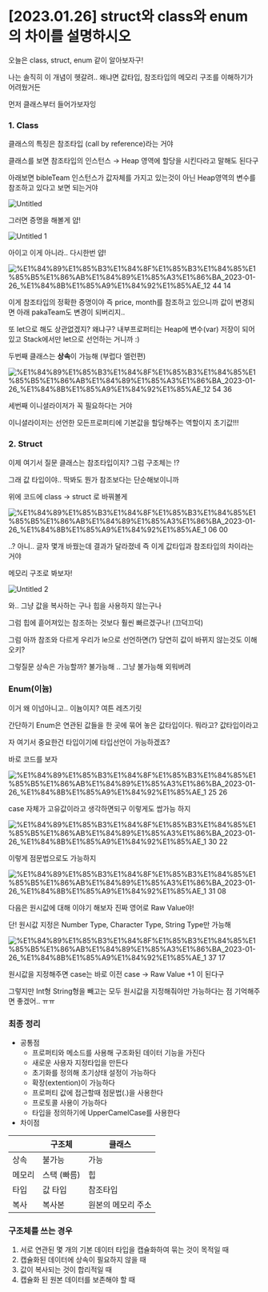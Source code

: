 # [2023.01.26] struct와 class와 enum의 차이를 설명하시오

오늘은 class, struct, enum 같이 알아보자구!

나는 솔직히 이 개념이 헷갈려.. 왜냐면 값타입, 참조타입의 메모리 구조를 이해하기가 어려웠거든

먼저 클래스부터 들어가보자잉

### 1. Class

클래스의 특징은 참조타입 (call by reference)라는 거야 

클래스를 보면 참조타입의 인스턴스 → Heap 영역에 할당을 시킨다라고 말해도 된다구

아래보면 bibleTeam 인스턴스가 값자체를 가지고 있는것이 아닌 Heap영역의 변수를 참조하고 있다고 보면 되는거야

![Untitled](https://user-images.githubusercontent.com/85090866/214761043-aeae9cb7-f823-4138-8569-4d0cab64f1cf.png)

그러면 증명을 해볼게 얍!

![Untitled 1](https://user-images.githubusercontent.com/85090866/214761065-35c9a6ff-16a3-45a6-bffa-f68f5e650548.png)

아이고 이게 아니라.. 다시한번 얍!

![%E1%84%89%E1%85%B3%E1%84%8F%E1%85%B3%E1%84%85%E1%85%B5%E1%86%AB%E1%84%89%E1%85%A3%E1%86%BA_2023-01-26_%E1%84%8B%E1%85%A9%E1%84%92%E1%85%AE_12 44 14](https://user-images.githubusercontent.com/85090866/214761120-eeed5c51-5652-4f0c-b6e8-b60babcbece6.png)


이게 참조타입의 정확한 증명이야 즉 price, month를 참조하고 있으니까 값이 변경되면 아래 pakaTeam도 변경이 되버리지.. 

또 let으로 해도 상관없겠지? 왜냐구? 내부프로퍼티는 Heap에 변수(var) 저장이 되어있고 Stack에서만 let으로 선언하는 거니까 :) 

두번째 클래스는 **상속**이 가능해 (부럽다 엘런편)

![%E1%84%89%E1%85%B3%E1%84%8F%E1%85%B3%E1%84%85%E1%85%B5%E1%86%AB%E1%84%89%E1%85%A3%E1%86%BA_2023-01-26_%E1%84%8B%E1%85%A9%E1%84%92%E1%85%AE_12 54 36](https://user-images.githubusercontent.com/85090866/214761139-07f24dc9-4d94-413d-b03c-95ab14e84e65.png)

세번째 이니셜라이저가 꼭 필요하다는 거야 

이니셜라이저는 선언한 모든프로퍼티에 기본값을 할당해주는 역할이지 초기값!!!

### 2. Struct

이제 여기서 질문 클래스는 참조타입이지? 그럼 구조체는 !? 

그래 값 타입이야.. 딱봐도 뭔가 참조보다는 단순해보이니까

 

위에 코드에 class → struct 로 바꿔볼게 

![%E1%84%89%E1%85%B3%E1%84%8F%E1%85%B3%E1%84%85%E1%85%B5%E1%86%AB%E1%84%89%E1%85%A3%E1%86%BA_2023-01-26_%E1%84%8B%E1%85%A9%E1%84%92%E1%85%AE_1 06 00](https://user-images.githubusercontent.com/85090866/214761159-cf126ff2-3d0e-4f28-a969-41d3b1c19b01.png)


..? 아니.. 글자 몇개 바꿨는데 결과가 달라졌네 즉 이게 값타입과 참조타입의 차이라는 거야

메모리 구조로 봐보자!

![Untitled 2](https://user-images.githubusercontent.com/85090866/214761184-5eef8075-4afc-4704-afca-1f1bb06ce8e7.png)

와.. 그냥 값을 복사하는 구나 힙을 사용하지 않는구나 

그럼 힙에 흩어져있는 참조하는 것보다 훨씬 빠르겠구나! (끄덕끄덕)

그럼 아까 참조와 다르게 우리가 le으로 선언하면(?) 당연히 값이 바뀌지 않는것도 이해 오키?

그렇질문 상속은 가능할까? 불가능해 .. 그냥 불가능해 외워버려

### Enum(이늄)

이거 왜 이넘아니고.. 이늄이지? 여튼 레츠기릿

간단하기 Enum은 연관된 값들을 한 곳에 묶어 놓은 값타입이다. 뭐라고? 값타입이라고

자 여기서 중요한건 타입이기에 타입선언이 가능하겠죠?

바로 코드를 보자

![%E1%84%89%E1%85%B3%E1%84%8F%E1%85%B3%E1%84%85%E1%85%B5%E1%86%AB%E1%84%89%E1%85%A3%E1%86%BA_2023-01-26_%E1%84%8B%E1%85%A9%E1%84%92%E1%85%AE_1 25 26](https://user-images.githubusercontent.com/85090866/214761194-aff45b3b-65ca-4129-9b52-b1420937b1f0.png)
 

case 자체가 고유값이라고 생각하면되구 이렇게도 쌉가능 하지

![%E1%84%89%E1%85%B3%E1%84%8F%E1%85%B3%E1%84%85%E1%85%B5%E1%86%AB%E1%84%89%E1%85%A3%E1%86%BA_2023-01-26_%E1%84%8B%E1%85%A9%E1%84%92%E1%85%AE_1 30 22](https://user-images.githubusercontent.com/85090866/214761216-52edad42-099f-4b0b-8237-2d8bee25a9d4.png)

이렇게 점문법으로도 가능하지

![%E1%84%89%E1%85%B3%E1%84%8F%E1%85%B3%E1%84%85%E1%85%B5%E1%86%AB%E1%84%89%E1%85%A3%E1%86%BA_2023-01-26_%E1%84%8B%E1%85%A9%E1%84%92%E1%85%AE_1 31 08](https://user-images.githubusercontent.com/85090866/214761240-901f5b97-7674-4a44-99f1-300294c1544d.png)


다음은 원시값에 대해 이야기 해보자 진짜 영어로 Raw Value야!

단! 원시값 지정은 Number Type, Character Type, String Type만 가능해 

![%E1%84%89%E1%85%B3%E1%84%8F%E1%85%B3%E1%84%85%E1%85%B5%E1%86%AB%E1%84%89%E1%85%A3%E1%86%BA_2023-01-26_%E1%84%8B%E1%85%A9%E1%84%92%E1%85%AE_1 37 17](https://user-images.githubusercontent.com/85090866/214761258-af65b106-bfa7-4650-b8d6-ec3d6aa9b9e0.png)

원시값을 지정해주면 case는 바로 이전 case → Raw Value +1 이 된다구 

그렇지만 Int형 String형을 빼고는 모두 원시값을 지정해줘야만 가능하다는 점 기억해주면 좋겠어.. ㅠㅠ

### 최종 정리

- 공통점
    - 프로퍼티와 메소드를 사용해 구조화된 데이터 기능을 가진다
    - 새로운 사용자 지정타입을 만든다
    - 초기화를 정의해 초기상태 설정이 가능하다
    - 확장(extention)이 가능하다
    - 프로퍼티 값에 접근할때 점문법(.)을 사용한다
    - 프로토콜 사용이 가능하다
    - 타입을 정의하기에 UpperCamelCase를 사용한다
- 차이점

|  | 구조체 | 클래스 |
| --- | --- | --- |
| 상속 | 불가능 | 가능 |
| 메모리 | 스택 (빠름) | 힙  |
| 타입 | 값 타입 | 참조타입 |
| 복사 | 복사본  | 원본의 메모리 주소 |

### 구조체를 쓰는 경우

1. 서로 연관된 몇 개의 기본 데이터 타입을 캡슐화하여 묶는 것이 목적일 때
2. 캡슐화된 데이터에 상속이 필요하지 않을 때
3. 값이 복사되는 것이 합리적일 때
4. 캡슐화 된 원본 데이터를 보존해야 할 때
